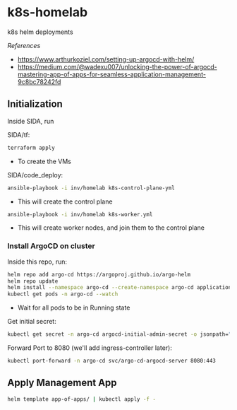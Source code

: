 # k8s-homelab
k8s helm deployments

*References*
- https://www.arthurkoziel.com/setting-up-argocd-with-helm/
- https://medium.com/@wadexu007/unlocking-the-power-of-argocd-mastering-app-of-apps-for-seamless-application-management-9c8bc78242fd

## Initialization
Inside SIDA, run

SIDA/tf:
```bash
terraform apply
```
  - To create the VMs

SIDA/code_deploy:
```bash
ansible-playbook -i inv/homelab k8s-control-plane-yml
```
  - This will create the control plane

```bash
ansible-playbook -i inv/homelab k8s-worker.yml
```
  - This will create worker nodes, and join them to the control plane

### Install ArgoCD on cluster
Inside this repo, run:
```bash
helm repo add argo-cd https://argoproj.github.io/argo-helm
helm repo update
helm install --namespace argo-cd --create-namespace argo-cd applications/argo-cd/
kubectl get pods -n argo-cd --watch
```
- Wait for all pods to be in Running state


Get initial secret:
```bash
kubectl get secret -n argo-cd argocd-initial-admin-secret -o jsonpath="{.data.password}" | base64 -d
```

Forward Port to 8080 (we'll add ingress-controller later):
```bash
kubectl port-forward -n argo-cd svc/argo-cd-argocd-server 8080:443
```

## Apply Management App
```bash
helm template app-of-apps/ | kubectl apply -f -
```